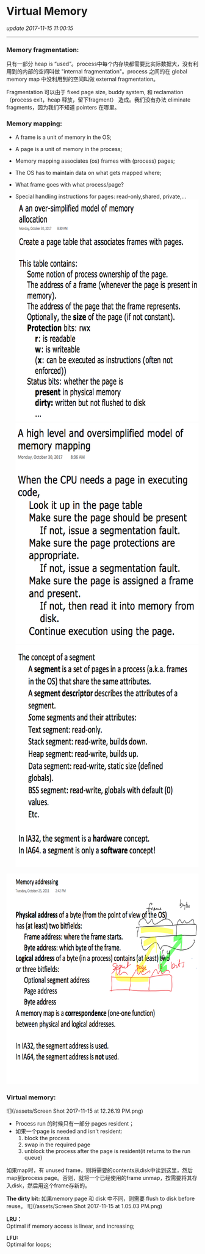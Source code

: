 # Virtual Memory
_update 2017-11-15 11:00:15_

---
### Memory fragmentation:
只有一部分 heap is “used”。process中每个内存块都需要比实际数据大，没有利用到的内部的空间叫做 "internal fragmentation"。process 之间的在 global memory map 中没利用到的空间叫做 external fragmentation。

Fragmentation 可以由于 fixed page size, buddy system, 和 reclamation（process exit，heap 释放，留下fragment） 造成。我们没有办法 eliminate fragments，因为我们不知道 pointers 在哪里。

### Memory mapping:
* A frame is a unit of memory in the OS;
* A page is a unit of memory  in the process;
* Memory mapping associates (os) frames with (process) pages;
* The OS has to maintain data on what gets mapped where;

* What frame goes with what process/page?
* Special handling instructions for pages: read-only,shared, private,...
<img src="/assets/Screen Shot 2017-11-15 at 11.42.56 AM.png" width="700" height="580" /><br>
<img src="/assets/Screen Shot 2017-11-15 at 12.13.57 PM.png" width="600" height="580" /><br>
<img src="/assets/Screen Shot 2017-11-15 at 12.17.55 PM.png" width="630" height="580" /><br>
<img src="/assets/Screen Shot 2017-11-15 at 12.20.26 PM.png" width="750" height="550" />

### Virtual memory:
![](/assets/Screen Shot 2017-11-15 at 12.26.19 PM.png)

* Process run 的时候只有一部分 pages resident；
* 如果一个page is needed and isn't resident:
  1. block the process
  2. swap in the required page
  3. unblock the process after the page is resident(it returns to the run queue)

如果map时，有 unused frame，则将需要的contents从disk中读到这里，然后map到process page。否则，就将一个已经使用的frame unmap，按需要将其存入disk，然后用这个frame存新的。

**The dirty bit:**  如果memory page 和 disk 中不同，则需要 flush to disk before reuse。
![](/assets/Screen Shot 2017-11-15 at 1.05.03 PM.png)

**LRU：**  
Optimal if memory access is linear, and increasing;

**LFU:**  
Optimal for loops;

















